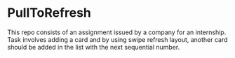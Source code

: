 # PullToRefresh
This repo consists of an assignment issued by a company for an internship.
Task involves adding a card and by using swipe refresh layout, another card should be added in the list with the next sequential number.
